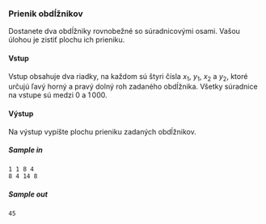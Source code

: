 ### Prienik obdĺžnikov
Dostanete dva obdĺžniky rovnobežné so súradnicovými osami. Vašou úlohou je zistiť plochu ich prieniku.

#### Vstup
Vstup obsahuje dva riadky, na každom sú štyri čísla $x_1$, $y_1$, $x_2$ a $y_2$, ktoré určujú ľavý horný a pravý dolný roh zadaného obdĺžnika. Všetky súradnice na vstupe sú medzi 0 a $1\,000$.

#### Výstup
Na výstup vypíšte plochu prieniku zadaných obdĺžnikov.

##### Sample in
```
1 1 8 4
8 4 14 8
```

##### Sample out
```
45
```
